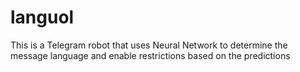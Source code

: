 # languol
This is a Telegram robot that uses Neural Network to determine the message language and enable restrictions based on the predictions
